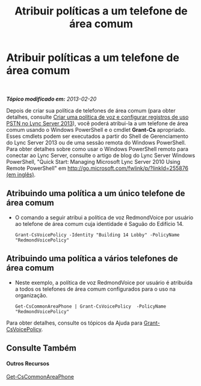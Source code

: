 ﻿---
title: Atribuir políticas a um telefone de área comum
TOCTitle: Atribuir políticas a um telefone de área comum
ms:assetid: f0554fd1-b237-49b3-9eb4-26f4b91f5604
ms:mtpsurl: https://technet.microsoft.com/pt-br/library/JJ994082(v=OCS.15)
ms:contentKeyID: 52057753
ms.date: 05/19/2016
mtps_version: v=OCS.15
ms.translationtype: HT
---

# Atribuir políticas a um telefone de área comum

 

_**Tópico modificado em:** 2013-02-20_

Depois de criar sua política de telefones de área comum (para obter detalhes, consulte [Criar uma política de voz e configurar registros de uso PSTN no Lync Server 2013](lync-server-2013-create-a-voice-policy-and-configure-pstn-usage-records.md)), você poderá atribui-la a um telefone de área comum usando o Windows PowerShell e o cmdlet **Grant-Cs** apropriado. Esses cmdlets podem ser executados a partir do Shell de Gerenciamento do Lync Server 2013 ou de uma sessão remota do Windows PowerShell. Para obter detalhes sobre como usar o Windows PowerShell remoto para conectar ao Lync Server, consulte o artigo de blog do Lync Server Windows PowerShell, "Quick Start: Managing Microsoft Lync Server 2010 Using Remote PowerShell" em [http://go.microsoft.com/fwlink/p/?linkId=255876 (em inglês)](http://go.microsoft.com/fwlink/p/?linkid=255876).


## Atribuindo uma política a um único telefone de área comum

  - O comando a seguir atribui a política de voz RedmondVoice por usuário ao telefone de área comum cuja identidade é Saguão do Edifício 14.
    
        Grant-CsVoicePolicy -Identity "Building 14 Lobby" -PolicyName "RedmondVoicePolicy"

## Atribuindo uma política a vários telefones de área comum

  - Neste exemplo, a política de voz RedmondVoice por usuário é atribuída a todos os telefones de área comum configurados para o uso na organização.
    
        Get-CsCommonAreaPhone | Grant-CsVoicePolicy  -PolicyName "RedmondVoicePolicy"

Para obter detalhes, consulte os tópicos da Ajuda para [Grant-CsVoicePolicy](grant-csvoicepolicy.md).

## Consulte Também

#### Outros Recursos

[Get-CsCommonAreaPhone](get-cscommonareaphone.md)

